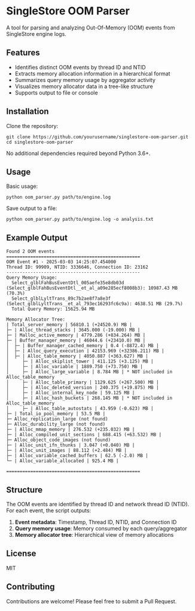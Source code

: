 # SingleStore OOM Parser

A tool for parsing and analyzing Out-Of-Memory (OOM) events from SingleStore engine logs.

## Features

- Identifies distinct OOM events by thread ID and NTID
- Extracts memory allocation information in a hierarchical format
- Summarizes query memory usage by aggregator activity
- Visualizes memory allocator data in a tree-like structure
- Supports output to file or console

## Installation

Clone the repository:

```
git clone https://github.com/yourusername/singlestore-oom-parser.git
cd singlestore-oom-parser
```

No additional dependencies required beyond Python 3.6+.

## Usage

Basic usage:

```
python oom_parser.py path/to/engine.log
```

Save output to a file:

```
python oom_parser.py path/to/engine.log -o analysis.txt
```

## Example Output

```
Found 2 OOM events
==================================================
OOM Event #1 - 2025-03-03 14:25:07.454000
Thread ID: 99909, NTID: 3336646, Connection ID: 23162
--------------------------------------------------
Query Memory Usage:
  Select_glblFahBusEventDtl_005aefe35e8db03d (Select_glblFahBusEventDtl__et_al_a09e285ecf8008b3): 10987.43 MB (70.3%)
  Select_glblLyltTrans_89c7b2ae8f7a8e3f (Select_glblLyltTrans__et_al_793ec16293fc6c9a): 4638.51 MB (29.7%)
  Total Query Memory: 15625.94 MB

Memory Allocator Tree:
| Total_server_memory | 56810.1 (+24520.9) MB |
├─ | Alloc_thread_stacks | 3645.000 (-19.000) MB |
├─ | Malloc_active_memory | 4779.286 (+834.264) MB |
├─ | Buffer_manager_memory | 46044.6 (+23410.0) MB |
│  ├─ | Buffer_manager_cached_memory | 0.4 (-8872.4) MB |
│  ├─ | Alloc_query_execution | 42153.969 (+32386.211) MB |
│  ├─ | Alloc_table_memory | 4050.887 (+363.627) MB |
│     ├─ | Alloc_skiplist_tower | 411.125 (+3.125) MB |
│     ├─ | Alloc_variable | 1889.750 (+73.750) MB |
│     ├─ | Alloc_large_variable | 8.784 MB | * NOT included in Alloc_table_memory
│     ├─ | Alloc_table_primary | 1129.625 (+267.500) MB |
│     ├─ | Alloc_deleted_version | 240.375 (+19.875) MB |
│     ├─ | Alloc_internal_key_node | 59.125 MB |
│     ├─ | Alloc_hash_buckets | 268.145 MB | * NOT included in Alloc_table_memory
│     ├─ | Alloc_table_autostats | 43.959 (-0.623) MB |
├─ | Total_io_pool_memory | 53.5 MB |
├─ Alloc_replication_large (not found)
├─ Alloc_durability_large (not found)
├─ | Alloc_mmap_memory | 276.532 (+235.032) MB |
├─ | Alloc_compiled_unit_sections | 688.415 (+63.532) MB |
├─ Alloc_object_code_images (not found)
├─ | Alloc_unit_ifn_thunks | 3.047 (+0.040) MB |
├─ | Alloc_unit_images | 88.112 (+2.484) MB |
├─ | Alloc_variable_cached_buffers | 62.5 (-2.0) MB |
└─ | Alloc_variable_allocated | 925.4 MB |

==================================================
```

## Structure

The OOM events are identified by thread ID and network thread ID (NTID). For each event, the script outputs:

1. **Event metadata**: Timestamp, Thread ID, NTID, and Connection ID
2. **Query memory usage**: Memory consumed by each query/aggregator
3. **Memory allocator tree**: Hierarchical view of memory allocations

## License

MIT

## Contributing

Contributions are welcome! Please feel free to submit a Pull Request.
